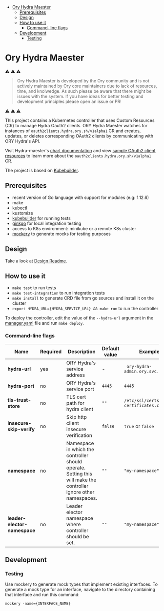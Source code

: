 <!-- START doctoc generated TOC please keep comment here to allow auto update -->
<!-- DON'T EDIT THIS SECTION, INSTEAD RE-RUN doctoc TO UPDATE -->

- [Ory Hydra Maester](#ory-hydra-maester)
  - [Prerequisites](#prerequisites)
  - [Design](#design)
  - [How to use it](#how-to-use-it)
    - [Command-line flags](#command-line-flags)
  - [Development](#development)
    - [Testing](#testing)

<!-- END doctoc generated TOC please keep comment here to allow auto update -->

# Ory Hydra Maester

⚠️ ⚠️ ⚠️

> Ory Hydra Maester is developed by the Ory community and is not actively maintained by Ory core maintainers due to lack of resources, time, and knolwedge. As such please be aware that there might be issues with the system. If you have ideas for better testing and development principles please open an issue or PR!

⚠️ ⚠️ ⚠️

This project contains a Kubernetes controller that uses Custom Resources (CR) to manage Hydra Oauth2 clients. ORY Hydra Maester watches for instances of `oauth2clients.hydra.ory.sh/v1alpha1` CR and creates, updates, or deletes corresponding OAuth2 clients by communicating with ORY Hydra's API.

Visit Hydra-maester's [chart documentation](https://github.com/ory/k8s/blob/master/docs/helm/hydra-maester.md) and view [sample OAuth2 client resources](config/samples) to learn more about the `oauth2clients.hydra.ory.sh/v1alpha1` CR.

The project is based on [Kubebuilder](https://github.com/kubernetes-sigs/kubebuilder).

## Prerequisites

- recent version of Go language with support for modules (e.g: 1.12.6)
- make
- kubectl
- kustomize
- [kubebuilder](https://github.com/kubernetes-sigs/kubebuilder) for running tests
- [ginkgo](https://onsi.github.io/ginkgo/) for local integration testing
- access to K8s environment: minikube or a remote K8s cluster
- [mockery](https://github.com/vektra/mockery) to generate mocks for testing purposes

## Design

Take a look at [Design Readme](./docs/README.md).

## How to use it

- `make test` to run tests
- `make test-integration` to run integration tests
- `make install` to generate CRD file from go sources and install it on the cluster
- `export HYDRA_URL={HYDRA_SERVICE_URL} && make run` to run the controller

To deploy the controller, edit the value of the `--hydra-url` argument in the [manager.yaml](config/manager/manager.yaml) file and run `make deploy`.

### Command-line flags

| Name                         | Required | Description                                                                                                      | Default value | Example values                           |
| ---------------------------- | -------- | ---------------------------------------------------------------------------------------------------------------- | ------------- | ---------------------------------------- |
| **hydra-url**                | yes      | ORY Hydra's service address                                                                                      | -             | ` ory-hydra-admin.ory.svc.cluster.local` |
| **hydra-port**               | no       | ORY Hydra's service port                                                                                         | `4445`        | `4445`                                   |
| **tls-trust-store**          | no       | TLS cert path for hydra client                                                                                   | `""`          | `/etc/ssl/certs/ca-certificates.crt`     |
| **insecure-skip-verify**     | no       | Skip http client insecure verification                                                                           | `false`       | `true` or `false`                        |
| **namespace**                | no       | Namespace in which the controller should operate. Setting this will make the controller ignore other namespaces. | `""`          | `"my-namespace"`                         |
| **leader-elector-namespace** | no       | Leader elector namespace where controller should be set.                                                         | `""`          | `"my-namespace"`                         |

## Development

### Testing

Use mockery to generate mock types that implement existing interfaces. To generate a mock type for an interface, navigate to the directory containing that interface and run this command:

```
mockery -name={INTERFACE_NAME}
```
